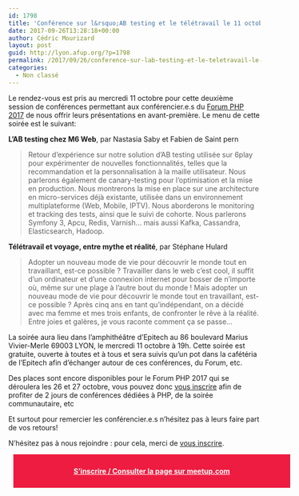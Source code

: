 ```yaml
---
id: 1798
title: 'Conférence sur l&rsquo;AB testing et le télétravail le 11 octobre à 19h'
date: 2017-09-26T13:28:18+00:00
author: Cédric Mourizard
layout: post
guid: http://lyon.afup.org/?p=1798
permalink: /2017/09/26/conference-sur-lab-testing-et-le-teletravail-le-11-octobre-a-19h/
categories:
  - Non classé
---
```

Le rendez-vous est pris au mercredi 11 octobre pour cette deuxième session de conférences permettant aux conférencier.e.s du [Forum PHP 2017](https://event.afup.org/) de nous offrir leurs présentations en avant-première. Le menu de cette soirée est le suivant:

**L&rsquo;AB testing chez M6 Web**, par Nastasia Saby et Fabien de Saint pern

> Retour d’expérience sur notre solution d’AB testing utilisée sur 6play pour expérimenter de nouvelles fonctionnalités, telles que la recommandation et la personnalisation à la maille utilisateur. Nous parlerons également de canary-testing pour l’optimisation et la mise en production. Nous montrerons la mise en place sur une architecture en micro-services déjà existante, utilisée dans un environnement multiplateforme (Web, Mobile, IPTV). Nous aborderons le monitoring et tracking des tests, ainsi que le suivi de cohorte. Nous parlerons Symfony 3, Apcu, Redis, Varnish… mais aussi Kafka, Cassandra, Elasticsearch, Hadoop.

**Télétravail et voyage, entre mythe et réalité**, par Stéphane Hulard

> Adopter un nouveau mode de vie pour découvrir le monde tout en travaillant, est-ce possible ? Travailler dans le web c&rsquo;est cool, il suffit d&rsquo;un ordinateur et d&rsquo;une connexion internet pour bosser de n&rsquo;importe où, même sur une plage à l&rsquo;autre bout du monde ! Mais adopter un nouveau mode de vie pour découvrir le monde tout en travaillant, est-ce possible ? Après cinq ans en tant qu&rsquo;indépendant, on a décidé avec ma femme et mes trois enfants, de confronter le rêve à la réalité. Entre joies et galères, je vous raconte comment ça se passe…

La soirée aura lieu dans l’amphithéâtre d’Epitech au 86 boulevard Marius Vivier-Merle 69003 LYON, le mercredi 11 octobre à 19h. Cette soirée est gratuite, ouverte à toutes et à tous et sera suivis qu&rsquo;un pot dans la cafétéria de l&rsquo;Epitech afin d&rsquo;échanger autour de ces conférences, du Forum, etc.

Des places sont encore disponibles pour le Forum PHP 2017 qui se déroulera les 26 et 27 octobre, vous pouvez donc [vous inscrire](https://event.afup.org/) afin de profiter de 2 jours de conférences dédiées à PHP, de la soirée communautaire, etc

Et surtout pour remercier les conférencier.e.s n&rsquo;hésitez pas à leurs faire part de vos retours!

N’hésitez pas à nous rejoindre : pour cela, merci de [vous inscrire](http://www.meetup.com/fr-FR/afup-lyon-php/events/243095927/).

<div style="background-color: #ed1c40;width: 100%;padding: 25px;margin: 10px;font-weight: bold;text-align: center">
  <a style="color: #fff" href="http://www.meetup.com/fr-FR/afup-lyon-php/events/243095927/">S&rsquo;inscrire / Consulter la page sur meetup.com</a>
</div>

&nbsp;